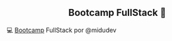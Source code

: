 <h2 align="center"> Bootcamp FullStack </b> 💛</h2>

💻 [Bootcamp](https://www.youtube.com/playlist?list=PLV8x_i1fqBw0Kn_fBIZTa3wS_VZAqddX7) FullStack por @midudev
